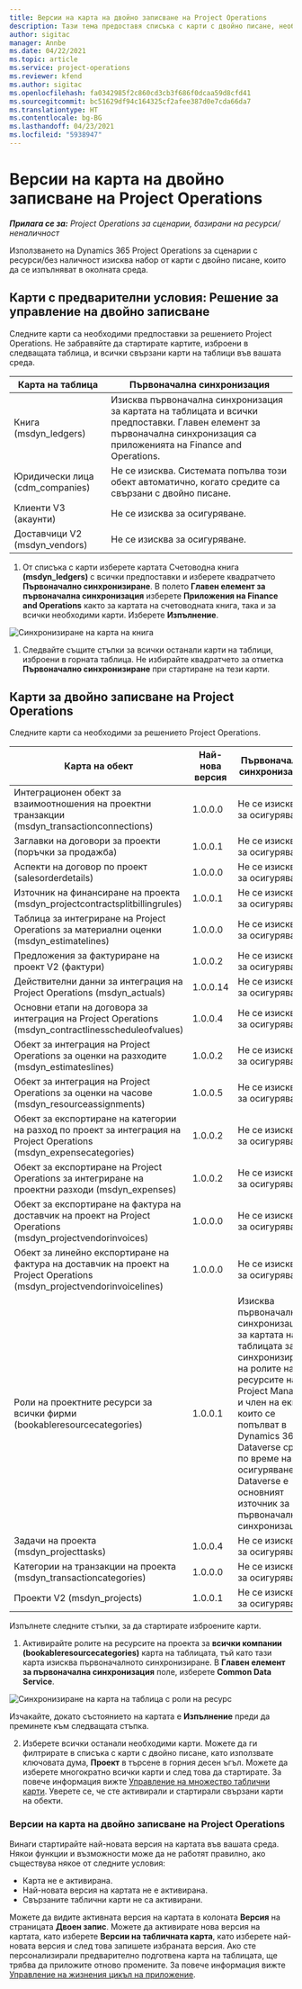 ```yaml
---
title: Версии на карта на двойно записване на Project Operations
description: Тази тема предоставя списъка с карти с двойно писане, необходими за Dynamics 365 Project Operations.
author: sigitac
manager: Annbe
ms.date: 04/22/2021
ms.topic: article
ms.service: project-operations
ms.reviewer: kfend
ms.author: sigitac
ms.openlocfilehash: fa0342985f2c860cd3cb3f686f0dcaa59d8cfd41
ms.sourcegitcommit: bc51629df94c164325cf2afee387d0e7cda66da7
ms.translationtype: HT
ms.contentlocale: bg-BG
ms.lasthandoff: 04/23/2021
ms.locfileid: "5938947"
---
```

# <a name="project-operations-dual-write-map-versions"></a>Версии на карта на двойно записване на Project Operations

_**Прилага се за:** Project Operations за сценарии, базирани на ресурси/неналичност_

Използването на Dynamics 365 Project Operations за сценарии с ресурси/без наличност изисква набор от карти с двойно писане, които да се изпълняват в околната среда. 

## <a name="prerequisite-maps-dual-write-orchestration-solution"></a>Карти с предварителни условия: Решение за управление на двойно записване

Следните карти са необходими предпоставки за решението Project Operations. Не забравяйте да стартирате картите, изброени в следващата таблица, и всички свързани карти на таблици във вашата среда.

| Карта на таблица | Първоначална синхронизация |
| --- | --- |
| Книга (msdyn_ledgers) | Изисква първоначална синхронизация за картата на таблицата и всички предпоставки. Главен елемент за първоначална синхронизация са приложенията на Finance and Operations. |
| Юридически лица (cdm_companies) | Не се изисква. Системата попълва този обект автоматично, когато средите са свързани с двойно писане. |
| Клиенти V3 (акаунти) | Не се изисква за осигуряване. |
| Доставчици V2 (msdyn_vendors) | Не се изисква за осигуряване. |

1. От списъка с карти изберете картата Счетоводна книга **(msdyn\_ledgers)** с всички предпоставки и изберете квадратчето **Първоначално синхронизиране**. В полето **Главен елемент за първоначална синхронизация** изберете **Приложения на Finance and Operations** както за картата на счетоводната книга, така и за всички необходими карти. Изберете **Изпълнение**.

![Синхронизиране на карта на книга](media/DW6.png)

1. Следвайте същите стъпки за всички останали карти на таблици, изброени в горната таблица. Не избирайте квадратчето за отметка **Първоначално синхронизиране** при стартиране на тези карти.

## <a name="project-operations-dual-write-maps"></a>Карти за двойно записване на Project Operations

Следните карти са необходими за решението Project Operations.

| **Карта на обект** | **Най-нова версия** | **Първоначална синхронизация** |
| --- | --- | --- |
| Интеграционен обект за взаимоотношения на проектни транзакции (msdyn\_transactionconnections) | 1.0.0.0 | Не се изисква за осигуряване. |
| Заглавки на договори за проекти (поръчки за продажба) | 1.0.0.1 | Не се изисква за осигуряване. |
| Аспекти на договор по проект (salesorderdetails) | 1.0.0.0 | Не се изисква за осигуряване. |
| Източник на финансиране на проекта (msdyn_projectcontractsplitbillingrules) | 1.0.0.1 | Не се изисква за осигуряване. |
| Таблица за интегриране на Project Operations за материални оценки (msdyn\_estimatelines) | 1.0.0.0 | Не се изисква за осигуряване. |
| Предложения за фактуриране на проект V2 (фактури) | 1.0.0.2 | Не се изисква за осигуряване. |
| Действителни данни за интеграция на Project Operations (msdyn_actuals) | 1.0.0.14 | Не се изисква за осигуряване. |
| Основни етапи на договора за интеграция на Project Operations (msdyn_contractlinesscheduleofvalues) | 1.0.0.4 | Не се изисква за осигуряване. |
| Обект за интеграция на Project Operations за оценки на разходите (msdyn_estimateslines) | 1.0.0.2 | Не се изисква за осигуряване. |
| Обект за интеграция на Project Operations за оценки на часове (msdyn_resourceassignments) | 1.0.0.5 | Не се изисква за осигуряване. |
| Обект за експортиране на категории на разход по проект за интеграция на Project Operations (msdyn_expensecategories) | 1.0.0.2 | Не се изисква за осигуряване. |
| Обект за експортиране на Project Operations за интегриране на проектни разходи (msdyn_expenses) | 1.0.0.2 | Не се изисква за осигуряване. |
| Обект за експортиране на фактура на доставчик на проект на Project Operations (msdyn_projectvendorinvoices) | 1.0.0.0 | Не се изисква за осигуряване. |
| Обект за линейно експортиране на фактура на доставчик на проект на Project Operations (msdyn_projectvendorinvoicelines) | 1.0.0.0 | Не се изисква за осигуряване. |
| Роли на проектните ресурси за всички фирми (bookableresourcecategories) | 1.0.0.1 | Изисква първоначална синхронизация за картата на таблицата за синхронизиране на ролите на ресурсите на Project Manager и член на екипа, които се попълват в Dynamics 365 Dataverse среда по време на осигуряването. Dataverse е основният източник за първоначална синхронизация. |
| Задачи на проекта (msdyn_projecttasks) | 1.0.0.4 | Не се изисква за осигуряване. |
| Категории на транзакции на проекта (msdyn_transactioncategories) | 1.0.0.0 | Не се изисква за осигуряване. |
| Проекти V2 (msdyn_projects) | 1.0.0.1 | Не се изисква за осигуряване. |

Изпълнете следните стъпки, за да стартирате изброените карти.

1. Активирайте ролите на ресурсите на проекта за **всички компании (bookableresourcecategories)** карта на таблицата, тъй като тази карта изисква първоначалното синхронизиране. В **Главен елемент за първоначална синхронизация** поле, изберете **Common Data Service**. 

 ![Синхронизиране на карта на таблица с роли на ресурс](media/6ResourceInitialSync.jpg)

 Изчакайте, докато състоянието на картата е **Изпълнение** преди да преминете към следващата стъпка.

2. Изберете всички останали необходими карти. Можете да ги филтрирате в списъка с карти с двойно писане, като използвате ключовата дума, **Проект** в търсене в горния десен ъгъл. Можете да изберете многократно всички карти и след това да стартирате. За повече информация вижте [Управление на множество таблични карти](/dynamics365/fin-ops-core/dev-itpro/data-entities/dual-write/multiple-entity-maps). Уверете се, че сте активирали и стартирали свързани карти на обекти.

### <a name="project-operations-dual-write-map-versions"></a>Версии на карта на двойно записване на Project Operations

Винаги стартирайте най-новата версия на картата във вашата среда. Някои функции и възможности може да не работят правилно, ако съществува някое от следните условия:

- Карта не е активирана.
- Най-новата версия на картата не е активирана. 
- Свързаните таблични карти не са активирани.

Можете да видите активната версия на картата в колоната **Версия** на страницата **Двоен запис**. Можете да активирате нова версия на картата, като изберете **Версии на табличната карта**, като изберете най-новата версия и след това запишете избраната версия. Ако сте персонализирали предварително подготвена карта на таблицата, ще трябва да приложите отново промените. За повече информация вижте [Управление на жизнения цикъл на приложение](/dynamics365/fin-ops-core/dev-itpro/data-entities/dual-write/app-lifecycle-management).
